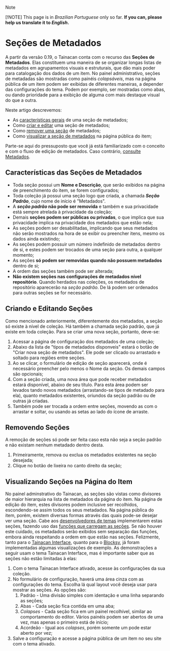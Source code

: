> [!NOTE]
> [!NOTE]
This page is in _Brazilian Portuguese_ only so far. **If you can, please help us translate it to _English_.**

# Seções de Metadados

A partir da versão 0.19, o Tainacan conta com o recurso das **Seções de Metadados**. Elas constituem uma maneira de se organizar longas listas de metadados em agrupamentos visuais e estruturais, que dão mais poder para catalogação dos dados de um item. No painel administrativo, seções de metadadas são mostradas como painéis _colapsáveis_, mas na página pública de um item podem ser exibidas de diferentes maneiras, a depender das configurações do tema. Podem por exemplo, ser mostradas como abas, ou dando prioridade para a exibição de alguma com mais destaque visual do que a outra.

Neste artigo descrevemos:

- As [características gerais](#características-das-seções-de-metadados) de uma seção de metadados;
- Como [criar e editar](#criando-e-editando-seções) uma seção de metadados;
- Como [remover uma seção](#removendo-seções) de metadados;
- Como [visualizar a seção de metadados](#visualizando-seções-na-página-do-item) na página pública do item;

Parte-se aqui do pressuposto que você já está familiarizado com o conceito e com o fluxo de edição de metadados. Caso contrário, [consulte Metadados](/pt-br/metadata.md).

## Características das Seções de Metadados

- Toda seção possui um **Nome e Descrição**, que serão exibidos na página de preenchimento do item, se forem configurados;
- Toda coleção já possui uma seção logo que criada, a chamada **_Seção Padrão_**, cujo nome de início é "Metadados".
- A **_seção padrão_ não pode ser removida** e também e sua privacidade está sempre atrelada à privacidade da coleção;
- Demais **seções podem ser públicas ou privadas**, o que implica que sua privacidade implica na privacidade dos metadados que estão nela;
- As seções podem ser desabilitadas, implicando que seus metadados não serão mostrados na hora de se exibir ou preencher itens, mesmo os dados ainda existindo;
- As seções podem possuir um número indefinido de metadados dentro de si, e estes podem ser trocados de uma seção para outra, a qualquer momento;
- As seções **só podem ser removidas quando não possuem metadados** dentro de si;
- A ordem das seções também pode ser alterada;
- **Não existem seções nas configurações de metadados nível repositório**. Quando herdados nas coleções, os metadados de repositório aparecerão na _seção padrão_. De lá podem ser ordenados para outras seções se for necessário.

## Criando e Editando Seções

Como mencionado anteriormente, diferentemente dos metadados, a seção só existe à nível de coleção. Há também a chamada seção padrão, que já existe em toda coleção. Para se criar uma nova seção, portanto, deve-se:

1. Acessar a página de configuração dos metadados de uma coleção;
2. Abaixo da lista de "tipos de metadados disponveis" estará o botão de "Criar nova seção de metadados". Ele pode ser clicado ou arrastado e soltado para regiões entre seções.
3. Ao se clicar, o formulário de edição de seção aparecerá, onde é necessário preencher pelo menos o Nome da seção. Os demais campos são opcionais;
4. Com a seção criada, uma nova área que pode receber metadados estará disponível, abaixo de seu título. Para esta área podem ser levados tando novos metadados (arrastando-se tipos de metadado para ela), quanto metadados existentes, oriundos da seção padrão ou de outras já criadas.
5. Também pode ser trocada a ordem entre seções, movendo as com o arrastar e soltar, ou usando as setas ao lado do ícone de arraste.

## Removendo Seções

A remoção de seções só pode ser feita caso esta não seja a seção padrão e não existam nenhum metadado dentro desta.

1. Primeiramente, remova ou exclua os metadados existentes na seção desejada;
2. Clique no botão de lixeira no canto direito da seção;

## Visualizando Seções na Página do Item

No painel adminstrativo do Tainacan, as seções são vistas como divisores de maior hierarquia na lista de metadados da página do item. Na página de edição do item, estes divisores podem inclusive ser recolhidos, escondendo-se assim todos os seus metadados. Na página pública do item, porém, existem diversas formas através das quais pode-se desejar ver uma seção. Cabe aos [desenvolvedores de temas](/dev/creating-compatible-themes) implementarem estas seções, fazendo uso das [funções que carregam as seções](https://github.com/tainacan/tainacan/blob/develop/src/classes/theme-helper/template-tags.php ":ignore"). Se não houver este cuidado, os metadados serão exibidos sem separação das funções, embora ainda respeitando a ordem em que estão nas seções. Felizmente, tanto para o [Tainacan Interface](/pt-br/theme.md#tainacan-interface), quanto para o [Blocksy](/pt-br/theme.md#tainacan-interface), já foram implementadas algumas visualizações de exemplo. As demonstrações a seguir usam o tema Tainacan Interface, mas é importante saber que as seções não estão limitadas à elas:

1. Com o tema Tainacan Interface ativado, acesse às configurações da sua coleção.
2. No formulário de configuração, haverá uma área cinza com as configurações do tema. Escolha lá qual layout você deseja usar para mostrar as seções. As opções são:
   1. Padrão - Uma divisão simples com identação e uma linha separando as seções;
   2. Abas - Cada seção fica contida em uma aba;
   3. _Colapses_ - Cada seção fica em um painel recolhível, similar ao comportamento do editor. Vários painéis podem ser abertos de uma vez, mas apenas o primeiro está de início;
   4. Acordeão - Igual aos _colapses_, porém somente um pode estar aberto por vez;
3. Salve a configuração e acesse a página pública de um item no seu site com o tema ativado.
